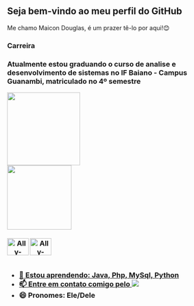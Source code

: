 
## Seja bem-vindo ao meu perfil do GitHub

<p1> Me chamo Maicon Douglas, é um prazer tê-lo por aqui!😊<p1/>
  <br>
  
  <h3> Carreira <h3/>
    <p1>Atualmente estou graduando o curso de analise e desenvolvimento de sistemas no IF Baiano - Campus Guanambi, matriculado no 4º semestre<p/>

   
  <div>
  <a href="[https://github.com/MaiconCma](https://github.com/MaiconCma)"> 
  <img height="170em" src="https://github-readme-stats.vercel.app/api?username=MaiconCma&show_icons=true&theme=tokyonight&include_all_commits=true&count_private=true"/>
    <br>
  <img height="150em" src="https://github-readme-stats.vercel.app/api/top-langs/?username=MaiconCma&layout=compact&langs_count=16&theme=tokyonight"/>
</div>
  <br>
<div align="center" style="display: inline_block">
  <img align="left" alt="Ally-Java" height="40" width="50" src="https://cdn.jsdelivr.net/gh/devicons/devicon/icons/java/java-original.svg" />
  <img align="left" alt="Ally-Python" height="40" width="50" src="https://cdn.jsdelivr.net/gh/devicons/devicon/icons/python/python-original-wordmark.svg" /> 
</div>
    <br><br><br>
  
- 🌱 Estou aprendendo: Java, Php, MySql, Python
- 📫 Entre em contato comigo pelo <a href="https://www.linkedin.com/in/maicon-douglas-fernandes-4b0561156/" target="_blank"><img src="https://img.shields.io/badge/-LinkedIn-%230077B5?style=for-the-badge&logo=linkedin&logoColor=white" target="_blank"></a>
- 😄 Pronomes: Ele/Dele
